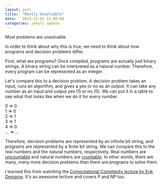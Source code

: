 ```yaml
---
layout: post
title:  "Mostly Unsolvable"
date:   2013-11-01 13:00:00
categories: jekyll update
---
```


Most problems are unsolvable.

In order to think about why this is true, we need to think about how programs and decision problems differ.

First, what are programs?  Once compiled, programs are actually just binary strings.  A binary string can
be interpreted as a natural number.  Therefore, every program can be represented as an integer.

Let's compare this to a decision problem.  A decision problem takes an input, runs an algorithm, and gives a yes
or no as an output.  It can take any number as an input and output yes (1) or no (0).  We can put it in a table
to see what that looks like when we do it for every number.

0 => 0  
1 => 0  
2 => 1  
3 => 1  
4 => 0  
... => ...  

Therefore, decision problems are represented by an infinite bit string, and programs are represented by a finite
bit string.  We can compare this to the real numbers and the natural numbers, respectively.  Real numbers are
[uncountable](http://en.wikipedia.org/wiki/Uncountable_set) and natural numbers are
[countable](http://en.wikipedia.org/wiki/Countable_set).  In other words, there are many, many more decision problems
than there are programs to solve them.

I learned this from watching the [Computational Complexity lecture by Erik Demaine](http://www.youtube.com/watch?v=moPtwq_cVH8).
It's an awesome lecture and covers P and NP too.
